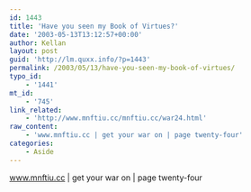 ```yaml
---
id: 1443
title: 'Have you seen my Book of Virtues?'
date: '2003-05-13T13:12:57+00:00'
author: Kellan
layout: post
guid: 'http://lm.quxx.info/?p=1443'
permalink: /2003/05/13/have-you-seen-my-book-of-virtues/
typo_id:
    - '1441'
mt_id:
    - '745'
link_related:
    - 'http://www.mnftiu.cc/mnftiu.cc/war24.html'
raw_content:
    - 'www.mnftiu.cc | get your war on | page twenty-four'
categories:
    - Aside
---
```


www.mnftiu.cc | get your war on | page twenty-four